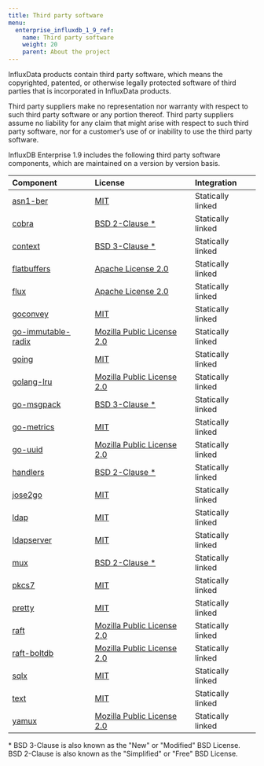 ```yaml
---
title: Third party software
menu:
  enterprise_influxdb_1_9_ref:
    name: Third party software
    weight: 20
    parent: About the project
---
```


InfluxData products contain third party software, which means the copyrighted,
patented, or otherwise legally protected software of third parties that is
incorporated in InfluxData products.

Third party suppliers make no representation nor warranty with respect to
such third party software or any portion thereof.
Third party suppliers assume no liability for any claim that might arise with
respect to such third party software, nor for a
customer’s use of or inability to use the third party software.

InfluxDB Enterprise 1.9 includes the following third party software components, which are maintained on a version by version basis.

| Component | License | Integration |
| :--------  | :-------- | :--------   |
| [asn1-ber](https://github.com/go-asn1-ber/asn1-ber) | [MIT](https://opensource.org/licenses/MIT)  | Statically linked |
| [cobra](https://github.com/spf13/cobra) | [BSD 2-Clause \*](https://opensource.org/licenses/BSD-2-Clause) | Statically linked |Statically linked|
| [context](https://github.com/gorilla/context)| [BSD 3-Clause \*](https://opensource.org/licenses/BSD-3-Clause) | Statically linked |
| [flatbuffers](https://github.com/google/flatbuffers) | [Apache License 2.0](https://opensource.org/licenses/Apache-2.0)  | Statically linked |
| [flux](https://github.com/influxdata/flux) | [Apache License 2.0](https://opensource.org/licenses/Apache-2.0)  | Statically linked |Statically linked|
| [goconvey](https://github.com/glycerine/goconvey) | [MIT](https://opensource.org/licenses/MIT)  | Statically linked |
| [go-immutable-radix](https://github.com/hashicorp/go-immutable-radixhttps://github.com/hashicorp/go-immutable-radix) |  [Mozilla Public License 2.0](https://opensource.org/licenses/MPL-2.0) | Statically linked |
| [going](https://github.com/markbates/going) | [MIT](https://opensource.org/licenses/MIT) | Statically linked |Statically linked|
| [golang-lru](https://github.com/hashicorp/golang-lru) |[Mozilla Public License 2.0](https://opensource.org/licenses/MPL-2.0)  | Statically linked |
| [go-msgpack](https://github.com/hashicorp/go-msgpack) | [BSD 3-Clause \*](https://opensource.org/licenses/BSD-3-Clause) | Statically linked |
| [go-metrics](https://github.com/armon/go-metrics) | [MIT](https://opensource.org/licenses/MIT) | Statically linked |
| [go-uuid](https://github.com/hashicorp/go-uuid) | [Mozilla Public License 2.0](https://opensource.org/licenses/MPL-2.0) | Statically linked |
| [handlers](https://github.com/gorilla/handlershttps://github.com/gorilla/handlers) | [BSD 2-Clause \*](https://opensource.org/licenses/BSD-2-Clause) | Statically linked |
| [jose2go](https://github.com/dvsekhvalnov/jose2go) | [MIT](https://opensource.org/licenses/MIT) | Statically linked |
| [ldap](https://github.com/go-ldap/ldap) | [MIT](https://opensource.org/licenses/MIT) | Statically linked |
| [ldapserver](https://github.com/mark-rushakoff/ldapserverhttps://github.com/mark-rushakoff/ldapserver) | [MIT](https://opensource.org/licenses/MIT) | Statically linked |Statically linked|
| [mux](https://github.com/gorilla/mux) | [BSD 2-Clause \*](https://opensource.org/licenses/BSD-2-Clause) | Statically linked |
| [pkcs7](https://github.com/fullsailor/pkcs7) | [MIT](https://opensource.org/licenses/MIT) | Statically linked |
| [pretty](https://github.com/kr/pretty) | [MIT](https://opensource.org/licenses/MIT) | Statically linked |Statically linked|
| [raft](https://github.com/hashicorp/raft) | [Mozilla Public License 2.0](https://opensource.org/licenses/MPL-2.0)  | Statically linked |Statically linked|
| [raft-boltdb](https://github.com/hashicorp/raft-boltdb) | [Mozilla Public License 2.0](https://opensource.org/licenses/MPL-2.0)  | Statically linked |Statically linked|
| [sqlx](https://github.com/jmoiron/sqlxhttps://github.com/jmoiron/sqlx) | [MIT](https://opensource.org/licenses/MIT) | Statically linked |Statically linked|
| [text](https://github.com/kr/text) | [MIT](https://opensource.org/licenses/MIT) | Statically linked |Statically linked|
| [yamux](https://github.com/hashicorp/yamux/)| [Mozilla Public License 2.0](https://opensource.org/licenses/MPL-2.0) | Statically linked |Statically linked|

\* BSD 3-Clause is also known as the "New" or "Modified" BSD License. BSD 2-Clause is also known as the "Simplified" or "Free" BSD License.